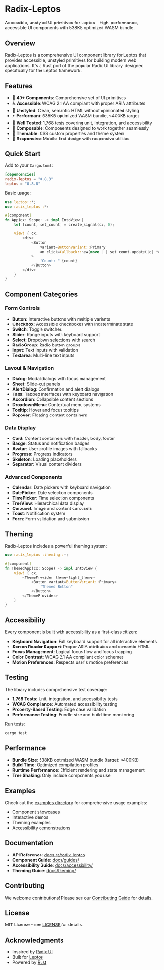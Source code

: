 # Radix-Leptos

Accessible, unstyled UI primitives for Leptos - High-performance, accessible UI components with 538KB optimized WASM bundle.

## Overview

Radix-Leptos is a comprehensive UI component library for Leptos that provides accessible, unstyled primitives for building modern web applications. It's a Rust port of the popular Radix UI library, designed specifically for the Leptos framework.

## Features

- 🎯 **40+ Components**: Comprehensive set of UI primitives
- ♿ **Accessible**: WCAG 2.1 AA compliant with proper ARIA attributes
- 🎨 **Unstyled**: Clean, semantic HTML without opinionated styling
- ⚡ **Performant**: 538KB optimized WASM bundle, <400KB target
- 🧪 **Well Tested**: 1,768 tests covering unit, integration, and accessibility
- 🔧 **Composable**: Components designed to work together seamlessly
- 🎨 **Themable**: CSS custom properties and theme system
- 📱 **Responsive**: Mobile-first design with responsive utilities

## Quick Start

Add to your `Cargo.toml`:

```toml
[dependencies]
radix-leptos = "0.8.3"
leptos = "0.8.8"
```

Basic usage:

```rust
use leptos::*;
use radix_leptos::*;

#[component]
fn App(cx: Scope) -> impl IntoView {
    let (count, set_count) = create_signal(cx, 0);
    
    view! { cx,
        <div>
            <Button 
                variant=ButtonVariant::Primary
                on_click=Callback::new(move |_| set_count.update(|c| *c += 1))
            >
                "Count: " {count}
            </Button>
        </div>
    }
}
```

## Component Categories

### Form Controls
- **Button**: Interactive buttons with multiple variants
- **Checkbox**: Accessible checkboxes with indeterminate state
- **Switch**: Toggle switches
- **Slider**: Range inputs with keyboard support
- **Select**: Dropdown selections with search
- **RadioGroup**: Radio button groups
- **Input**: Text inputs with validation
- **Textarea**: Multi-line text inputs

### Layout & Navigation
- **Dialog**: Modal dialogs with focus management
- **Sheet**: Slide-out panels
- **AlertDialog**: Confirmation and alert dialogs
- **Tabs**: Tabbed interfaces with keyboard navigation
- **Accordion**: Collapsible content sections
- **DropdownMenu**: Contextual menu systems
- **Tooltip**: Hover and focus tooltips
- **Popover**: Floating content containers

### Data Display
- **Card**: Content containers with header, body, footer
- **Badge**: Status and notification badges
- **Avatar**: User profile images with fallbacks
- **Progress**: Progress indicators
- **Skeleton**: Loading placeholders
- **Separator**: Visual content dividers

### Advanced Components
- **Calendar**: Date pickers with keyboard navigation
- **DatePicker**: Date selection components
- **TimePicker**: Time selection components
- **TreeView**: Hierarchical data display
- **Carousel**: Image and content carousels
- **Toast**: Notification system
- **Form**: Form validation and submission

## Theming

Radix-Leptos includes a powerful theming system:

```rust
use radix_leptos::theming::*;

#[component]
fn ThemedApp(cx: Scope) -> impl IntoView {
    view! { cx,
        <ThemeProvider theme=light_theme>
            <Button variant=ButtonVariant::Primary>
                "Themed Button"
            </Button>
        </ThemeProvider>
    }
}
```

## Accessibility

Every component is built with accessibility as a first-class citizen:

- **Keyboard Navigation**: Full keyboard support for all interactive elements
- **Screen Reader Support**: Proper ARIA attributes and semantic HTML
- **Focus Management**: Logical focus flow and focus trapping
- **Color Contrast**: WCAG 2.1 AA compliant color schemes
- **Motion Preferences**: Respects user's motion preferences

## Testing

The library includes comprehensive test coverage:

- **1,768 Tests**: Unit, integration, and accessibility tests
- **WCAG Compliance**: Automated accessibility testing
- **Property-Based Testing**: Edge case validation
- **Performance Testing**: Bundle size and build time monitoring

Run tests:
```bash
cargo test
```

## Performance

- **Bundle Size**: 538KB optimized WASM bundle (target: <400KB)
- **Build Time**: Optimized compilation profiles
- **Runtime Performance**: Efficient rendering and state management
- **Tree Shaking**: Only include components you use

## Examples

Check out the [examples directory](../../examples/) for comprehensive usage examples:

- Component showcases
- Interactive demos
- Theming examples
- Accessibility demonstrations

## Documentation

- **API Reference**: [docs.rs/radix-leptos](https://docs.rs/radix-leptos)
- **Component Guide**: [docs/guides/](docs/guides/)
- **Accessibility Guide**: [docs/accessibility/](docs/accessibility/)
- **Theming Guide**: [docs/theming/](docs/theming/)

## Contributing

We welcome contributions! Please see our [Contributing Guide](docs/developer-guide/CONTRIBUTING.md) for details.

## License

MIT License - see [LICENSE](../../LICENSE) for details.

## Acknowledgments

- Inspired by [Radix UI](https://www.radix-ui.com/)
- Built for [Leptos](https://leptos.dev/)
- Powered by [Rust](https://www.rust-lang.org/)
